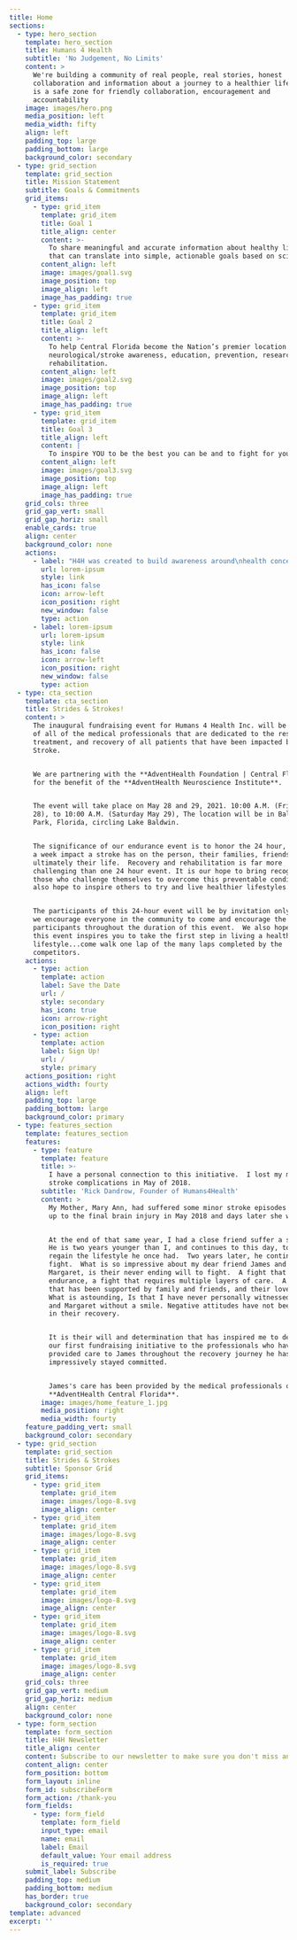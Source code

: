 ```yaml
---
title: Home
sections:
  - type: hero_section
    template: hero_section
    title: Humans 4 Health
    subtitle: 'No Judgement, No Limits'
    content: >
      We're building a community of real people, real stories, honest
      collaboration and information about a journey to a healthier life.  This
      is a safe zone for friendly collaboration, encouragement and
      accountability
    image: images/hero.png
    media_position: left
    media_width: fifty
    align: left
    padding_top: large
    padding_bottom: large
    background_color: secondary
  - type: grid_section
    template: grid_section
    title: Mission Statement
    subtitle: Goals & Commitments
    grid_items:
      - type: grid_item
        template: grid_item
        title: Goal 1
        title_align: center
        content: >-
          To share meaningful and accurate information about healthy lifestyles
          that can translate into simple, actionable goals based on science.
        content_align: left
        image: images/goal1.svg
        image_position: top
        image_align: left
        image_has_padding: true
      - type: grid_item
        template: grid_item
        title: Goal 2
        title_align: left
        content: >-
          To help Central Florida become the Nation’s premier location for
          neurological/stroke awareness, education, prevention, research, and
          rehabilitation.
        content_align: left
        image: images/goal2.svg
        image_position: top
        image_align: left
        image_has_padding: true
      - type: grid_item
        template: grid_item
        title: Goal 3
        title_align: left
        content: |
          To inspire YOU to be the best you can be and to fight for you!
        content_align: left
        image: images/goal3.svg
        image_position: top
        image_align: left
        image_has_padding: true
    grid_cols: three
    grid_gap_vert: small
    grid_gap_horiz: small
    enable_cards: true
    align: center
    background_color: none
    actions:
      - label: "H4H was created to build awareness around\nhealth concerns and topics that are driven by our collaborative community of\nfellow humans who have a desire for positive change for themselves, friends,\nand family. We strive to provide content that is meaningful and accurate for\nour community as a safe zone that is friendly, encouraging, and creates\nrealistic goal setting. \n\n\_\n\nThrough our belief of transparency and sharing\nof information, it is our goal to provide our community an opportunity to\ncontribute funds towards expanding our mission. We will also accomplish raising\nfunds through affiliate marketing opportunities that are connected to your\nhealth."
        url: lorem-ipsum
        style: link
        has_icon: false
        icon: arrow-left
        icon_position: right
        new_window: false
        type: action
      - label: lorem-ipsum
        url: lorem-ipsum
        style: link
        has_icon: false
        icon: arrow-left
        icon_position: right
        new_window: false
        type: action
  - type: cta_section
    template: cta_section
    title: Strides & Strokes!
    content: >
      The inaugural fundraising event for Humans 4 Health Inc. will be in honor
      of all of the medical professionals that are dedicated to the research,
      treatment, and recovery of all patients that have been impacted by a
      Stroke.


      We are partnering with the **AdventHealth Foundation | Central Florida**
      for the benefit of the **AdventHealth Neuroscience Institute**.


      The event will take place on May 28 and 29, 2021. 10:00 A.M. (Friday May,
      28), to 10:00 A.M. (Saturday May 29), The location will be in Baldwin
      Park, Florida, circling Lake Baldwin.


      The significance of our endurance event is to honor the 24 hour, seven day
      a week impact a stroke has on the person, their families, friends and
      ultimately their life.  Recovery and rehabilitation is far more
      challenging than one 24 hour event. It is our hope to bring recognition to
      those who challenge themselves to overcome this preventable condition.  We
      also hope to inspire others to try and live healthier lifestyles.


      The participants of this 24-hour event will be by invitation only however,
      we encourage everyone in the community to come and encourage the
      participants throughout the duration of this event.  We also hope that
      this event inspires you to take the first step in living a healthier
      lifestyle...come walk one lap of the many laps completed by the
      competitors.
    actions:
      - type: action
        template: action
        label: Save the Date
        url: /
        style: secondary
        has_icon: true
        icon: arrow-right
        icon_position: right
      - type: action
        template: action
        label: Sign Up!
        url: /
        style: primary
    actions_position: right
    actions_width: fourty
    align: left
    padding_top: large
    padding_bottom: large
    background_color: primary
  - type: features_section
    template: features_section
    features:
      - type: feature
        template: feature
        title: >-
          I have a personal connection to this initiative.  I lost my mother to
          stroke complications in May of 2018.
        subtitle: 'Rick Dandrow, Founder of Humans4Health'
        content: >
          My Mother, Mary Ann, had suffered some minor stroke episodes leading
          up to the final brain injury in May 2018 and days later she was gone.


          At the end of that same year, I had a close friend suffer a stroke. 
          He is two years younger than I, and continues to this day, to try and
          regain the lifestyle he once had.  Two years later, he continues to
          fight.  What is so impressive about my dear friend James and his Wife
          Margaret, is their never ending will to fight.  A fight that requires
          endurance, a fight that requires multiple layers of care.  A fight
          that has been supported by family and friends, and their love of God. 
          What is astounding, Is that I have never personally witnessed James
          and Margaret without a smile. Negative attitudes have not been present
          in their recovery.


          It is their will and determination that has inspired me to dedicate
          our first fundraising initiative to the professionals who have
          provided care to James throughout the recovery journey he has so
          impressively stayed committed.


          James's care has been provided by the medical professionals of
          **AdventHealth Central Florida**.
        image: images/home_feature_1.jpg
        media_position: right
        media_width: fourty
    feature_padding_vert: small
    background_color: secondary
  - type: grid_section
    template: grid_section
    title: Strides & Strokes
    subtitle: Sponsor Grid
    grid_items:
      - type: grid_item
        template: grid_item
        image: images/logo-8.svg
        image_align: center
      - type: grid_item
        template: grid_item
        image: images/logo-8.svg
        image_align: center
      - type: grid_item
        template: grid_item
        image: images/logo-8.svg
        image_align: center
      - type: grid_item
        template: grid_item
        image: images/logo-8.svg
        image_align: center
      - type: grid_item
        template: grid_item
        image: images/logo-8.svg
        image_align: center
      - type: grid_item
        template: grid_item
        image: images/logo-8.svg
        image_align: center
    grid_cols: three
    grid_gap_vert: medium
    grid_gap_horiz: medium
    align: center
    background_color: none
  - type: form_section
    template: form_section
    title: H4H Newsletter
    title_align: center
    content: Subscribe to our newsletter to make sure you don't miss anything.
    content_align: center
    form_position: bottom
    form_layout: inline
    form_id: subscribeForm
    form_action: /thank-you
    form_fields:
      - type: form_field
        template: form_field
        input_type: email
        name: email
        label: Email
        default_value: Your email address
        is_required: true
    submit_label: Subscribe
    padding_top: medium
    padding_bottom: medium
    has_border: true
    background_color: secondary
template: advanced
excerpt: ''
---
```


